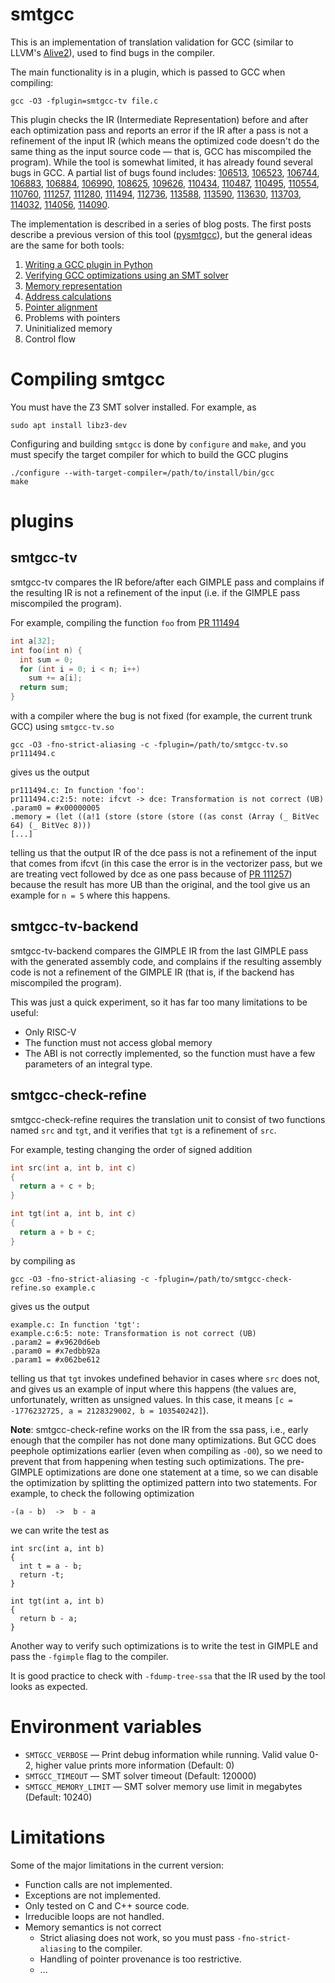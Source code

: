 # smtgcc
This is an implementation of translation validation for GCC (similar to LLVM's [Alive2](https://github.com/AliveToolkit/alive2)), used to find bugs in the compiler.

The main functionality is in a plugin, which is passed to GCC when compiling:
```
gcc -O3 -fplugin=smtgcc-tv file.c
```
This plugin checks the IR (Intermediate Representation) before and after each optimization pass and reports an error if the IR after a pass is not a refinement of the input IR (which means the optimized code doesn't do the same thing as the input source code — that is, GCC has miscompiled the program). While the tool is somewhat limited, it has already found several bugs in GCC. A partial list of bugs found includes:
[106513](https://gcc.gnu.org/bugzilla/show_bug.cgi?id=106513),
[106523](https://gcc.gnu.org/bugzilla/show_bug.cgi?id=106523),
[106744](https://gcc.gnu.org/bugzilla/show_bug.cgi?id=106744),
[106883](https://gcc.gnu.org/bugzilla/show_bug.cgi?id=106883),
[106884](https://gcc.gnu.org/bugzilla/show_bug.cgi?id=106884),
[106990](https://gcc.gnu.org/bugzilla/show_bug.cgi?id=106990),
[108625](https://gcc.gnu.org/bugzilla/show_bug.cgi?id=108625),
[109626](https://gcc.gnu.org/bugzilla/show_bug.cgi?id=109626),
[110434](https://gcc.gnu.org/bugzilla/show_bug.cgi?id=110434),
[110487](https://gcc.gnu.org/bugzilla/show_bug.cgi?id=110487),
[110495](https://gcc.gnu.org/bugzilla/show_bug.cgi?id=110495),
[110554](https://gcc.gnu.org/bugzilla/show_bug.cgi?id=110554),
[110760](https://gcc.gnu.org/bugzilla/show_bug.cgi?id=110760),
[111257](https://gcc.gnu.org/bugzilla/show_bug.cgi?id=111257),
[111280](https://gcc.gnu.org/bugzilla/show_bug.cgi?id=111280),
[111494](https://gcc.gnu.org/bugzilla/show_bug.cgi?id=111494),
[112736](https://gcc.gnu.org/bugzilla/show_bug.cgi?id=112736),
[113588](https://gcc.gnu.org/bugzilla/show_bug.cgi?id=113588),
[113590](https://gcc.gnu.org/bugzilla/show_bug.cgi?id=113590),
[113630](https://gcc.gnu.org/bugzilla/show_bug.cgi?id=113630),
[113703](https://gcc.gnu.org/bugzilla/show_bug.cgi?id=113703),
[114032](https://gcc.gnu.org/bugzilla/show_bug.cgi?id=114032),
[114056](https://gcc.gnu.org/bugzilla/show_bug.cgi?id=114056),
[114090](https://gcc.gnu.org/bugzilla/show_bug.cgi?id=114090).

The implementation is described in a series of blog posts. The first posts describe a previous version of this tool ([pysmtgcc](https://github.com/kristerw/pysmtgcc)), but the general ideas are the same for both tools:
1. [Writing a GCC plugin in Python](https://kristerw.github.io/2022/10/20/gcc-python-plugin/)
2. [Verifying GCC optimizations using an SMT solver](https://kristerw.github.io/2022/11/01/verifying-optimizations/)
3. [Memory representation](https://kristerw.github.io/2023/07/17/memory-representation/)
4. [Address calculations](https://kristerw.github.io/2023/07/18/address-calculations/)
5. [Pointer alignment](https://kristerw.github.io/2023/07/20/pointer-alignment/)
6. Problems with pointers
7. Uninitialized memory
8. Control flow

# Compiling smtgcc
You must have the Z3 SMT solver installed. For example, as
```
sudo apt install libz3-dev
```
Configuring and building `smtgcc` is done by `configure` and `make`, and you must specify the target compiler for which to build the GCC plugins
```
./configure --with-target-compiler=/path/to/install/bin/gcc
make
```

# plugins

## smtgcc-tv
smtgcc-tv compares the IR before/after each GIMPLE pass and complains if the resulting IR is not a refinement of the input (i.e. if the GIMPLE pass miscompiled the program).

For example, compiling the function `foo` from [PR 111494](https://gcc.gnu.org/bugzilla/show_bug.cgi?id=111494)
```c
int a[32];
int foo(int n) {
  int sum = 0;
  for (int i = 0; i < n; i++)
    sum += a[i];
  return sum;
}
```
with a compiler where the bug is not fixed (for example, the current trunk GCC) using `smtgcc-tv.so`
```
gcc -O3 -fno-strict-aliasing -c -fplugin=/path/to/smtgcc-tv.so pr111494.c
```
gives us the output
```
pr111494.c: In function 'foo':
pr111494.c:2:5: note: ifcvt -> dce: Transformation is not correct (UB)
.param0 = #x00000005
.memory = (let ((a!1 (store (store (store ((as const (Array (_ BitVec 64) (_ BitVec 8)))
[...]
```
telling us that the output IR of the dce pass is not a refinement of the input that comes from ifcvt (in this case the error is in the vectorizer pass, but we are treating vect followed by dce as one pass because of [PR 111257](https://gcc.gnu.org/bugzilla/show_bug.cgi?id=111257)) because the result has more UB than the original, and the tool give us an example for `n = 5` where this happens.

## smtgcc-tv-backend
smtgcc-tv-backend compares the GIMPLE IR from  the last GIMPLE pass with the generated assembly code, and complains if the resulting assembly code is not a refinement of the GIMPLE IR (that is, if the backend has miscompiled the program).

This was just a quick experiment, so it has far too many limitations to be useful:
 * Only RISC-V
 * The function must not access global memory
 * The ABI is not correctly implemented, so the function must have a few parameters of an integral type.

## smtgcc-check-refine
smtgcc-check-refine requires the translation unit to consist of two functions named `src` and `tgt`, and it verifies that `tgt` is a refinement of `src`.

For example, testing changing the order of signed addition
```c
int src(int a, int b, int c)
{
  return a + c + b;
}

int tgt(int a, int b, int c)
{
  return a + b + c;
}
```
by compiling as
```
gcc -O3 -fno-strict-aliasing -c -fplugin=/path/to/smtgcc-check-refine.so example.c
```
gives us the output
```
example.c: In function 'tgt':
example.c:6:5: note: Transformation is not correct (UB)
.param2 = #x9620d6eb
.param0 = #x7edbb92a
.param1 = #x062be612
```
telling us that `tgt` invokes undefined behavior in cases where `src` does not,
and gives us an example of input where this happens (the values are, unfortunately, written as unsigned values. In this case, it means `[c = -1776232725, a = 2128329002, b = 103540242]`).

**Note**: smtgcc-check-refine works on the IR from the ssa pass, i.e., early enough that the compiler has not done many optimizations. But GCC does peephole optimizations earlier (even when compiling as `-O0`), so we need to prevent that from happening when testing such optimizations. The pre-GIMPLE optimizations are done one statement at a time, so we can disable the optimization by splitting the optimized pattern into two statements. For example, to check the following optimization
```
-(a - b)  ->  b - a
```
we can write the test as
```
int src(int a, int b)
{
  int t = a - b;
  return -t;
}

int tgt(int a, int b)
{
  return b - a;
}
```
Another way to verify such optimizations is to write the test in GIMPLE and pass the `-fgimple` flag to the compiler.

It is good practice to check with `-fdump-tree-ssa` that the IR used by the tool looks as expected. 

# Environment variables
 * `SMTGCC_VERBOSE` — Print debug information while running. Valid value 0-2, higher value prints more information (Default: 0)
 * `SMTGCC_TIMEOUT` — SMT solver timeout (Default: 120000)
 * `SMTGCC_MEMORY_LIMIT` — SMT solver memory use limit in megabytes (Default: 10240)

# Limitations
Some of the major limitations in the current version:
* Function calls are not implemented.
* Exceptions are not implemented.
* Only tested on C and C++ source code.
* Irreducible loops are not handled.
* Memory semantics is not correct
  - Strict aliasing does not work, so you must pass `-fno-strict-aliasing` to the compiler.
  - Handling of pointer provenance is too restrictive.
  - ...
